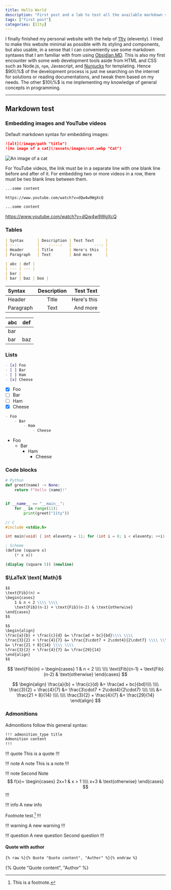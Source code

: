 ```yaml
---
title: Hello World
description: "First post and a lab to test all the available markdown stuff that I can do with 11ty together with my custom configurations."
tags: ["first post"]
categories: [11ty]
---
```


I finally finished my personal website with the help of [11ty](https://11ty.dev) (eleventy). I tried to make this website minimal as possible with its styling and components, but also usable, in a sense that I can conveniently use some markdown syntaxes that I am familiar with from using [Obsidian.MD](https://obsidian.md). This is also my first encounter with some web development tools aside from HTML and CSS such as Node.js, `npm`, Javascript, and [Nunjucks](https://mozilla.github.io/nunjucks/) for templating. Hence $90\\%$ of the development process is just me searching on the internet for solutions or reading documentations, and tweak them based on my needs. The other $10\\%$ is me implementing my knowledge of general concepts in programming.

---

## Markdown test

### Embedding images and YouTube videos

Default markdown syntax for embedding images:

```md
![alt](/image/path "title")
![An image of a cat](/assets/images/cat.webp "Cat")
```

![An image of a cat](/assets/images/cat.webp "Cat")

For YouTube videos, the link must be in a separate line with one blank line before and after of it. For embedding two or more videos in a row, there must be two blank lines between them.

```md
...some content

https://www.youtube.com/watch?v=dQw4w9WgXcQ

...some content
```

https://www.youtube.com/watch?v=dQw4w9WgXcQ

### Tables

```md
| Syntax      | Description | Test Text     |
| :---        |    :----:   |          ---: |
| Header      | Title       | Here's this   |
| Paragraph   | Text        | And more      |

| abc | def |
| --- | --- |
| bar |
| bar | baz | boo |
```

| Syntax      | Description | Test Text     |
| :---        |    :----:   |          ---: |
| Header      | Title       | Here's this   |
| Paragraph   | Text        | And more      |

| abc | def |
| --- | --- |
| bar |
| bar | baz | boo |

### Lists

```md
- [x] Foo
- [ ] Bar
- [ ] Ham
- [x] Cheese
```

- [x] Foo
- [ ] Bar
- [ ] Ham
- [x] Cheese

```md
- Foo
    - Bar
        - Ham
            - Cheese
```

- Foo
    - Bar
        - Ham
            - Cheese

### Code blocks

```python
# Python
def greet(name) -> None:
    return f"Hello {name}!"


if __name__ == "__main__":
    for _ in range(11): 
        print(greet("11ty"))
```

```c
// C
#include <stdio.h>

int main(void) { int eleventy = 11; for (int i = 0; i < eleventy; ++i) { printf("Hello %dty!\n", eleventy); } return 0; }
```

```scheme
; Scheme
(define (square x)
    (* x x))

(display (square 5)) (newline)
```

### $\LaTeX \text{ Math}$

```md
$$
\text{Fib}(n) =
\begin{cases}
    1 & n < 2 \\\\ \\\\
    \text{Fib}(n-1) + \text{Fib}(n-2) & \text{otherwise}
\end{cases}
$$

$$
\begin{align}
\frac{a}{b} + \frac{c}{d} &= \frac{ad + bc}{bd}\\\\ \\\\
\frac{3}{2} + \frac{4}{7} &= \frac{3\cdot7 + 2\cdot4}{2\cdot7} \\\\ \\\\
&= \frac{21 + 8}{14} \\\\ \\\\
\frac{3}{2} + \frac{4}{7} &= \frac{29}{14}
\end{align}
$$
```

$$
\text{Fib}(n) =
\begin{cases}
    1 & n < 2 \\\\ \\\\
    \text{Fib}(n-1) + \text{Fib}(n-2) & \text{otherwise}
\end{cases}
$$

$$
\begin{align}
\frac{a}{b} + \frac{c}{d} &= \frac{ad + bc}{bd}\\\\ \\\\
\frac{3}{2} + \frac{4}{7} &= \frac{3\cdot7 + 2\cdot4}{2\cdot7} \\\\ \\\\
&= \frac{21 + 8}{14} \\\\ \\\\
\frac{3}{2} + \frac{4}{7} &= \frac{29}{14}
\end{align}
$$

### Admonitions

Admonitions follow this general syntax:

```md
!!! admonition_type title
Admonition content
!!!
```

!!! quote
This is a quote
!!!

!!! note A note
This is a note
!!!

!!! note Second Note
$$
f(x)=
\begin{cases}
    2x+1 & x > 1 \\\\
    x+3 & \text{otherwise}
\end{cases}
$$
!!!

!!! info
A new info

Footnote test.[^1]
!!!

[^1]: This is a footnote.

!!! warning
A new warning
!!!

!!! question
A new question
Second question
!!!

#### Quote with author

```md
{% raw %}{% Quote "Quote content", "Author" %}{% endraw %}
```

{% Quote "Quote content", "Author" %}
